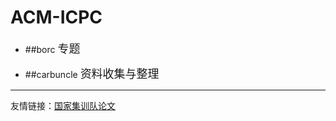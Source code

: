 # ACM-ICPC
* ##borc
	<font size=4>专题</font>
    
    
    
    
* ##carbuncle
	<font size=4>资料收集与整理</font>
    
    
    
    
_________________________________________
友情链接：[国家集训队论文](https://github.com/halfapri/algorithm/tree/master/resources)



